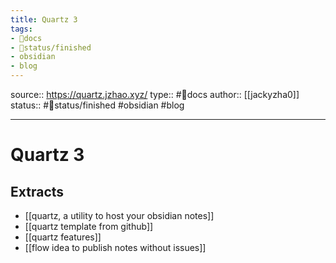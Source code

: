 ```yaml
---
title: Quartz 3
tags:
- 📖docs
- 🚦status/finished
- obsidian
- blog
---
```


source:: https://quartz.jzhao.xyz/
type:: #📖docs
author:: [[jackyzha0]]
status:: #🚦status/finished
#obsidian #blog

---

# Quartz 3

## Extracts

- [[quartz, a utility to host your obsidian notes]]
- [[quartz template from github]]
- [[quartz features]]
- [[flow idea to publish notes without issues]]
